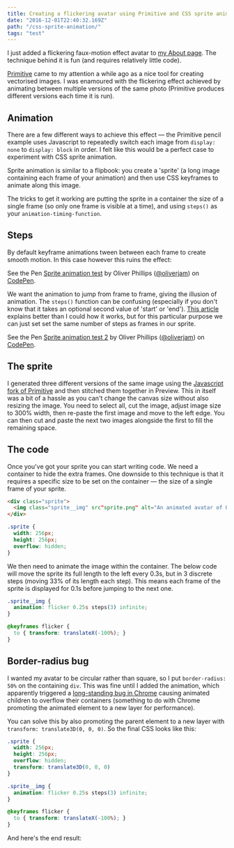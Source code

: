 ```yaml
---
title: Creating a flickering avatar using Primitive and CSS sprite animation
date: "2016-12-01T22:40:32.169Z"
path: "/css-sprite-animation/"
tags: "test"
---
```


I just added a flickering faux-motion effect avatar to [my About page]. The technique behind it is fun (and requires relatively little code).

[Primitive] came to my attention a while ago as a nice tool for creating vectorised images. I was enamoured with the flickering effect achieved by animating between multiple versions of the same photo (Primitive produces different versions each time it is run).

## Animation

There are a few different ways to achieve this effect — the Primitive pencil example uses Javascript to repeatedly switch each image from `display: none` to `display: block` in order. I felt like this would be a perfect case to experiment with CSS sprite animation.

Sprite animation is similar to a flipbook: you create a 'sprite' (a long image containing each frame of your animation) and then use CSS keyframes to animate along this image.

The tricks to get it working are putting the sprite in a container the size of a single frame (so only one frame is visible at a time), and using `steps()` as your `animation-timing-function`.

## Steps

By default keyframe animations tween between each frame to create smooth motion. In this case however this ruins the effect:

<p data-height="350" data-theme-id="26563" data-slug-hash="QGOaPd" data-default-tab="result" data-user="oliverjam" data-embed-version="2" data-pen-title="Sprite animation test" class="codepen">See the Pen <a href="http://codepen.io/oliverjam/pen/QGOaPd/">Sprite animation test</a> by Oliver Phillips (<a href="http://codepen.io/oliverjam">@oliverjam</a>) on <a href="http://codepen.io">CodePen</a>.</p>
<script async src="https://production-assets.codepen.io/assets/embed/ei.js"></script>

We want the animation to jump from frame to frame, giving the illusion of animation. The `steps()` function can be confusing (especially if you don't know that it takes an optional second value of 'start' or 'end'). [This article] explains better than I could how it works, but for this particular purpose we can just set set the same number of steps as frames in our sprite.

<p data-height="350" data-theme-id="26563" data-slug-hash="rWpeWv" data-default-tab="result" data-user="oliverjam" data-embed-version="2" data-pen-title="Sprite animation test 2" class="codepen">See the Pen <a href="http://codepen.io/oliverjam/pen/rWpeWv/">Sprite animation test 2</a> by Oliver Phillips (<a href="http://codepen.io/oliverjam">@oliverjam</a>) on <a href="http://codepen.io">CodePen</a>.</p>
<script async src="https://production-assets.codepen.io/assets/embed/ei.js"></script>

## The sprite

I generated three different versions of the same image using the [Javascript fork of Primitive] and then stitched them together in Preview. This in itself was a bit of a hassle as you can't change the canvas size without also resizing the image. You need to select all, cut the image, adjust image size to 300% width, then re-paste the first image and move to the left edge. You can then cut and paste the next two images alongside the first to fill the remaining space.

## The code

Once you've got your sprite you can start writing code. We need a container to hide the extra frames. One downside to this technique is that it requires a specific size to be set on the container — the size of a single frame of your sprite.

```HTML
<div class="sprite">
  <img class="sprite__img" src"sprite.png" alt="An animated avatar of Oli">
</div>
```

```CSS
.sprite {
  width: 256px;
  height: 256px;
  overflow: hidden;
}
```

We then need to animate the image within the container. The below code will move the sprite its full length to the left every 0.3s, but in 3 discrete steps (moving 33% of its length each step). This means each frame of the sprite is displayed for 0.1s before jumping to the next one.

```CSS
.sprite__img {
  animation: flicker 0.25s steps(3) infinite;
}

@keyframes flicker {
  to { transform: translateX(-100%); }
}
```

## Border-radius bug

I wanted my avatar to be circular rather than square, so I put `border-radius: 50%` on the containing `div`. This was fine until I added the animation, which apparently triggered a [long-standing bug in Chrome] causing animated children to overflow their containers (something to do with Chrome promoting the animated element to a new layer for performance).

You can solve this by also promoting the parent element to a new layer with `transform: translate3D(0, 0, 0)`. So the final CSS looks like this:

```CSS
.sprite {
  width: 256px;
  height: 256px;
  overflow: hidden;
  transform: translate3D(0, 0, 0)
}

.sprite__img {
  animation: flicker 0.25s steps(3) infinite;
}

@keyframes flicker {
  to { transform: translateX(-100%); }
}
```

And here's the end result:

[my About page]: "/about"
[Primitive]: "https://github.com/fogleman/primitive"
[This article]: "https://designmodo.com/steps-css-animations/"
[Javascript fork of Primitive]: "https://ondras.github.io/primitive.js/"
[long-standing bug in Chrome]: "https://bugs.chromium.org/p/chromium/issues/detail?id=157218"
